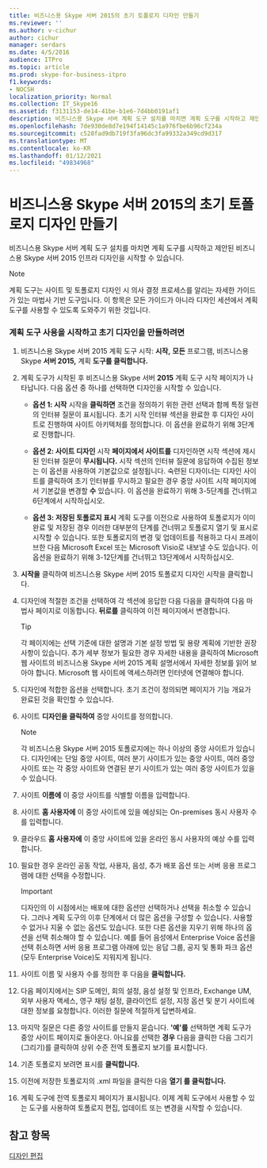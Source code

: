 ```yaml
---
title: 비즈니스용 Skype 서버 2015의 초기 토폴로지 디자인 만들기
ms.reviewer: ''
ms.author: v-cichur
author: cichur
manager: serdars
ms.date: 4/5/2016
audience: ITPro
ms.topic: article
ms.prod: skype-for-business-itpro
f1.keywords:
- NOCSH
localization_priority: Normal
ms.collection: IT_Skype16
ms.assetid: f3131153-de14-41be-b1e6-7d4bb0191af1
description: 비즈니스용 Skype 서버 계획 도구 설치를 마치면 계획 도구를 시작하고 제안된 비즈니스용 Skype 서버 2015 인프라 디자인을 시작할 수 있습니다.
ms.openlocfilehash: 7de930de8d7e194f14145c1a976fbe6b96cf234a
ms.sourcegitcommit: c528fad9db719f3fa96dc3fa99332a349cd9d317
ms.translationtype: MT
ms.contentlocale: ko-KR
ms.lasthandoff: 01/12/2021
ms.locfileid: "49834968"
---
```

# <a name="create-the-initial-topology-design-for-skype-for-business-server-2015"></a>비즈니스용 Skype 서버 2015의 초기 토폴로지 디자인 만들기

비즈니스용 Skype 서버 계획 도구 설치를 마치면 계획 도구를 시작하고 제안된 비즈니스용 Skype 서버 2015 인프라 디자인을 시작할 수 있습니다.

> [!NOTE]
>  계획 도구는 사이트 및 토폴로지 디자인 시 의사 결정 프로세스를 알리는 자세한 가이드가 있는 마법사 기반 도구입니다. 이 항목은 모든 가이드가 아니라 디자인 세션에서 계획 도구를 사용할 수 있도록 도와주기 위한 것입니다.

### <a name="to-get-started-using-the-planning-tool-and-create-the-initial-design"></a>계획 도구 사용을 시작하고 초기 디자인을 만들하려면

1. 비즈니스용 Skype 서버 2015 계획 도구 시작: **시작,** **모든** 프로그램, 비즈니스용 Skype **서버 2015,** 계획 **도구를 클릭합니다.**

2. 계획 도구가 시작된 후 비즈니스용 Skype 서버 **2015** 계획 도구 시작 페이지가 나타납니다. 다음 옵션 중 하나를 선택하면 디자인을 시작할 수 있습니다.

   - **옵션 1: 시작** 시작을 **클릭하면** 조건을 정의하기 위한 관련 선택과 함께 특정 일련의 인터뷰 질문이 표시됩니다. 초기 시작 인터뷰 섹션을 완료한 후 디자인  사이트로 진행하여 사이트 아키텍처를 정의합니다.  이 옵션을 완료하기 위해 3단계로 진행합니다.

   - **옵션 2: 사이트 디자인** 시작 **페이지에서 사이트를** 디자인하면 시작 섹션에 제시된 인터뷰 질문이 **무시됩니다.** 시작 섹션의 인터뷰 질문에 응답하여 수집된 정보는  이 옵션을 사용하여 기본값으로 설정됩니다. 숙련된 디자이너는 디자인 사이트를 클릭하여 초기 인터뷰를 무시하고 필요한 경우 중앙 사이트 시작 페이지에서 기본값을 변경할 **수** 있습니다. 이 옵션을 완료하기 위해 3-5단계를 건너뛰고 6단계에서 시작하십시오.

   - **옵션 3: 저장된 토폴로지 표시** 계획 도구를 이전으로 사용하여 토폴로지가 이미 완료 및 저장된 경우 이러한 대부분의 단계를 건너뛰고 토폴로지 열기 및 표시로 시작할 수 있습니다. 또한 토폴로지의 변경 및 업데이트를 적용하고 다시 프레이브한 다음 Microsoft Excel 또는 Microsoft Visio로 내보낼 수도 있습니다. 이 옵션을 완료하기 위해 3-12단계를 건너뛰고 13단계에서 시작하십시오.

3. **시작을** 클릭하여 비즈니스용 Skype 서버 2015 토폴로지 디자인 시작을 클릭합니다.

4. 디자인에 적절한 조건을 선택하여 각 섹션에 응답한  다음 다음을 클릭하여 다음 마법사 페이지로 이동합니다. **뒤로를** 클릭하여 이전 페이지에서 변경합니다.

    > [!TIP]
    > 각 페이지에는 선택 기준에 대한 설명과 기본 설정 방법 및 용량 계획에 기반한 권장 사항이 있습니다. 추가 세부 정보가 필요한  경우 자세한 내용을 클릭하여 Microsoft 웹 사이트의 비즈니스용 Skype 서버 2015 계획 설명서에서 자세한 정보를 읽어 보아야 합니다. Microsoft 웹 사이트에 액세스하려면 인터넷에 연결해야 합니다.

5. 디자인에 적합한 옵션을 선택합니다. 초기 조건이 정의되면 페이지가 기능 개요가 완료된 것을 확인할 수 있습니다.

6. 사이트 **디자인을 클릭하여** 중앙 사이트를 정의합니다.

    > [!NOTE]
    > 각 비즈니스용 Skype 서버 2015 토폴로지에는 하나 이상의 중앙 사이트가 있습니다. 디자인에는 단일 중앙 사이트, 여러 분기 사이트가 있는 중앙 사이트, 여러 중앙 사이트 또는 각 중앙 사이트와 연결된 분기 사이트가 있는 여러 중앙 사이트가 있을 수 있습니다.

7. 사이트 **이름에** 이 중앙 사이트를 식별할 이름을 입력합니다.

8. 사이트 **홈 사용자에** 이 중앙 사이트에 있을 예상되는 On-premises 동시 사용자 수를 입력합니다.

9. 클라우드 **홈 사용자에** 이 중앙 사이트에 있을 온라인 동시 사용자의 예상 수를 입력합니다.

10. 필요한 경우 온라인 공동 작업, 사용자, 음성, 추가 배포 옵션 또는 서버 응용 프로그램에 대한 선택을 수정합니다.

    > [!IMPORTANT]
    > 디자인의 이 시점에서는 배포에 대한 옵션만 선택하거나 선택을 취소할 수 있습니다. 그러나 계획 도구의 이후 단계에서 더 많은 옵션을 구성할 수 있습니다. 사용할 수 없거나 지울 수 없는 옵션도 있습니다. 또한 다른 옵션을 지우기 위해 하나의 옵션을 선택 취소해야 할 수 있습니다. 예를 들어 음성에서  Enterprise Voice 옵션을 선택 취소하면 서버 응용 프로그램  아래에 있는 응답 그룹, 공지 및 통화 파크 옵션(모두 Enterprise Voice)도 지워지게 됩니다.

11. 사이트 이름 및 사용자 수를 정의한 후 다음을 **클릭합니다.**

12. 다음 페이지에서는 SIP 도메인, 회의 설정, 음성 설정 및 인프라, Exchange UM, 외부 사용자 액세스, 영구 채팅 설정, 클라이언트 설정, 지정 옵션 및 분기 사이트에 대한 정보를 요청합니다. 이러한 질문에 적절하게 답변하세요.

13. 마지막 질문은 다른 중앙 사이트를 만들지 묻습니다. **'예'를** 선택하면 계획 도구가 중앙 사이트 페이지로 돌아온다. 아니요를 선택한  **경우** 다음을 클릭한 다음 그리기(그리기)를 클릭하여 상위 수준 전역 토폴로지 보기를 표시합니다. 

14. 기존 토폴로지 보려면 표시를 **클릭합니다.**

15. 이전에 저장한 토폴로지의 .xml 파일을 클릭한 다음 **열기 를 클릭합니다.**

16. 계획 도구에 전역 토폴로지 페이지가 표시됩니다. 이제 계획 도구에서 사용할 수 있는 도구를 사용하여 토폴로지 편집, 업데이트 또는 변경을 시작할 수 있습니다.

## <a name="see-also"></a>참고 항목

[디자인 편집](https://technet.microsoft.com/library/08f639ba-0e5f-4ae7-9191-c3d96c25b169.aspx)
